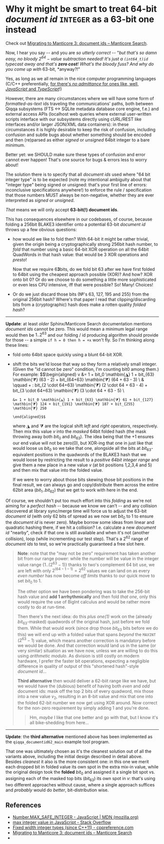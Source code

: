 # Why it might be smart to treat 64-bit *document id*  `INTEGER` as a 63-bit one instead

Check out [Migrating to Manticore 3: document ids – Manticore Search](https://manticoresearch.com/2019/07/04/migrating-to-manticore-3-document-ids/).

Now, I hear you say -- and you are *so utterly correct* -- "*but that's so damn easy, no bloody $2^{64} - \text{value}$ subtraction needed! It's just a `(int64_t)id` typecast away and that's **zero cost**! What's the bloody fuss? And why do you come up with* 63-bit, *anyway?!"

Yes, as long as we all remain in the nice computer programming languages (C/C++ preferentially, [for there's *no admittance* for ones like, well, *JavaScript* and *TypeScript*](https://developer.mozilla.org/en-US/docs/Web/JavaScript/Reference/Global_Objects/Number/MAX_SAFE_INTEGER)!)

However, there are many circumstances where we will have some form of *formatted-as-text* ids traveling the communications' paths, both between Qiqqa subsystems (FTS <-> SQLite metadata database core engine, f.e.) and external access APIs (localhost web queries where external user-written scripts interface with our subsystems directly using cURL/REST like interfaces and/or larger JSON/XML data containers): in these circumstances it is highly desirable to keep the risk of confusion, including confusion and subtle bugs about whether something should be encoded and then (re)parsed as either *signed* or *unsigned* 64bit integer to a bare minimum.

Better yet: we SHOULD make sure these types of confusion and error cannot ever happen! That's one source for bugs & errors less to worry about!

The solution there is to specify that all *document ids* used where "64 bit integer type" is to be expected (note my intentional ambiguity about that "integer type" being signed or unsigned: that's your first line of errors: inconclusive specifications anywhere!) to enforce the rule / specification that those numbers MUST always be non-negative, whether they are ever interpreted as *signed* or *unsigned*.

*That* means we will only accept **63-bit(!) document ids**.

This has consequences elsewhere in our codebases, of course, because folding a 256bit BLAKE3 identifier onto a potential 63-bit *document id* throws up a few obvious questions:

- how would we like to fold then? With 64-bit it might be rather trivial, given the origin being a cryptographically strong 256bit hash number, to *fold* that number using a basic 64-bit XOR operation on all the 64bit QuadWords in that hash value: that would be 3 XOR operations and *presto*!

  Now that we require 6**3**bits, do we fold bit 63 after we have first folded to 64bit using the cheapest approach possible (XOR)? And how? XOR onto bit 0? Or do we choose to do something a little more sophisticated or even less CPU intensive, iff that were possible? So! Many! Choices!
- Or do we just discard those bits (№'s 63, 127, 195 and 255) from the original 256bit hash? Where's that paper I read that clipping/discarding bits from a (cryptographic) hash does make a rotten quality *folded hash*?

----

**Update**: at least *older* Sphinx/Manticore Search documentation mentions *document ids* cannot be zero. This would mean a minimum legal range would then be $1 .. 2^{63}$ and our folding / id producing algorithm should provide for those -- a simple `if h = 0 then h = +x` won't fly. So I'm thinking along these lines:

- fold onto 64bit space quickly using a blunt 64-bit XOR.
- shift the bits we'ld loose that way so they form a relatively small integer. (Given the "id cannot be zero" condition, I'm counting bit0 among them.) For example:
     $$\begin{aligned}
v &= 1 + bit_0 \mathbin{◮} 1 + bit_{63} \mathbin{⧩} (63 - 2) + bit_{64+63} \mathbin{⧩} (64 + 63 - 3)      \\
&  \qquad  + \:  bit_{2 \cdot 64+63} \mathbin{⧩} (2 \cdot 64 + 63 - 4) + bit_{3 \cdot 64+63} \mathbin{⧩} (3 \cdot 64 + 63 - 5)  \\

      &= 1 + bit_0 \mathbin{◮} 1 + bit_{63} \mathbin{⧩} 61 + bit_{127} \mathbin{⧩} 124 + bit_{191} \mathbin{⧩} 187 + bit_{255} \mathbin{⧩} 250
      
      \end{aligned}$$
  where $\mathbin{◮}$ and $\mathbin{⧩}$ are the logical shift *left* and *right* operators, respectively. Then mix this value $v$ into the *masked* 64bit folded hash (the mask throwing away both $bit_{0}$ and $bit_{63}$). The idea being that the $\mathbin{+} 1$ ensures our end value will not be zero(0), but XOR-ing that one in just like that would loose us $bit_0$ so we take that one, alongside all the bits at $bit_{63}$-equivalent positions in the quadwords of the BLAKE3 hash that we would loose by restricting the result to a *positive 64bit integer range* and give them a new place in a new value $v$ (at bit positions 1,2,3,4 and 5) and then mix that value into the folded value.

  If we were to worry about those bits skewing those bit positions in the final result, we can always go and copy/distribute them across the entire 62bit area ($bit_1 .. bit_{62}$) that we get to work with here in the end.
  
Of course, we shouldn't put too much effort into this *folding* as we're not aiming for a *perfect hash* -- because we know we can't -- and any collision discovered at library sync/merge time will force us to adjust the 63-bit *document id* (with only 62 bits of spread as we now set $bit_0$ to 1 to ensure the *document id* is never zero). Maybe borrow some ideas from linear and quadratic hashing there, if we hit a collision? I.e. calculate a new *document id* "nearby", check if that one is still available and when it's not (another collision), loop (while incrementing our test step). That's a $2^{62}$ range of *document ids* to test, so we're practically guaranteed a free slot here.

> **Note**: note that the "may not be zero" requirement has taken another bit from our range power: while the number will be value in the integer value range $\lbrace 1 .. (2^{63} - 1) \rbrace$ thanks to two's complement 64 bit use, we are left with only $2^{(64-1-1)} = 2^{62}$ values we can land on as every *even number* has now become *off limits* thanks to our quick move to set $bit_0$ to 1.
> 
> The other option we have been pondering was to take the 256-bit hash value and **add 1 arrhythmically** and then fold *that one*, only this would require the use of BigInt calculus and would be rather more costly to do at run-time.
> 
> Then there's the next idea: do this *plus one(1)* work on the (already $bit_{63}$-masked) quadwords of the original hash, just before we fold them. While that would work (since drop those $bit_{63}$ bits before we do this) we will end up with a folded value that spans *beyond* the `MAXINT` ($2^{63} - 1$) value, which means another correction is mandatory before we would be done. And that correction would land us in the same (or very similar) situation as we have now, unless we are willing to do this using *arithmetic modulo*. As division is still costly on modern hardware, I prefer the faster bit operations, expecting a negligible difference in quality of output of this "shortened hash"-style *document id*...
> 
> **Third alternative** then would deliver a 62-biit range like we have, but we would have the (dubious) benefit of having both *even* and *odd* document ids: mask off the top 2 bits of every quadword, mix those into a new value $v_2$, resulting in an 8-bit value and mix that one into the folded 62-bit number we now get using XOR around. Now correct for the non-zero requirement by simply adding 1 and you're done.
> 
> > Hm, *maybe* I like that one better and go with that, but I know it's all bike-shedding from here...
> > 

---

**Update**: the **third alternative** mentioned above has been implemented as the `qiqqa_documentid62_main` example tool program. 

That one was ultimately chosen as it's the cleanest solution out of all the variants above, including the initial design described in detail above. Besides *cleanest* it also is the more consistent one: in this one we merit each dropped bit in folded value its own spot in the extra mix-in value, while the original design took the **folded** $bit_0$ and assigned it a single bit spot vs. assigning each of the masked top bits ($bit_{63}$) its own spot in $v$: that's using two different approaches without cause, where a single approach suffices and *probably* would do *better*, bit-distribution wise.



## References

- [Number.MAX_SAFE_INTEGER - JavaScript | MDN (mozilla.org)](https://developer.mozilla.org/en-US/docs/Web/JavaScript/Reference/Global_Objects/Number/MAX_SAFE_INTEGER) 
- [max integer value in JavaScript - Stack Overflow](https://stackoverflow.com/questions/21350175/max-integer-value-in-javascript)
- [Fixed width integer types (since C++11) - cppreference.com](https://en.cppreference.com/w/cpp/types/integer)
- [Migrating to Manticore 3: document ids – Manticore Search](https://manticoresearch.com/2019/07/04/migrating-to-manticore-3-document-ids/)
- 


